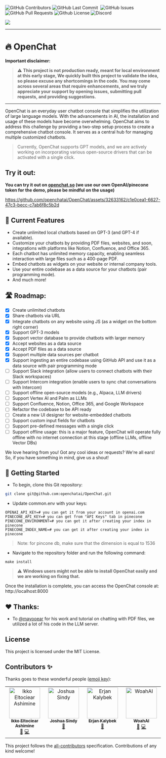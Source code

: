 
<p>
<img alt="GitHub Contributors" src="https://img.shields.io/github/contributors/openchatai/openchat" />
<img alt="GitHub Last Commit" src="https://img.shields.io/github/last-commit/openchatai/openchat" />
<img alt="" src="https://img.shields.io/github/repo-size/openchatai/openchat" />
<img alt="GitHub Issues" src="https://img.shields.io/github/issues/openchatai/openchat" />
<img alt="GitHub Pull Requests" src="https://img.shields.io/github/issues-pr/openchatai/openchat" />
<img alt="Github License" src="https://img.shields.io/badge/License-MIT-yellow.svg" />
<img alt="Discord" src="https://img.shields.io/discord/1110910277110743103?label=Discord&logo=discord&logoColor=white&style=plastic&color=d7b023)](https://discord.gg/Q8hHfdav" />
</p>

![](https://gcdnb.pbrd.co/images/gjX4atjx9uKT.png?o=1)

------
# 🔥 OpenChat

**Important disclaimer:**
> :warning: **This project is not production ready, meant for local environment at this early stage, We quickly built this project to validate the idea, so please excuse any shortcomings in the code. You may come across several areas that require enhancements, and we truly appreciate your support by opening issues, submitting pull requests, and providing suggestions.**

---- 
OpenChat is an everyday user chatbot console that simplifies the utilization of large language models. With the advancements in AI, the installation and usage of these models have become overwhelming. OpenChat aims to address this challenge by providing a two-step setup process to create a comprehensive chatbot console. It serves as a central hub for managing multiple customized chatbots.

> Currently, OpenChat supports GPT models, and we are actively working on incorporating various open-source drivers that can be activated with a single click.




## Try it out:
**You can try it out on [openchat.so](http://openchat.so/) (we use our own OpenAI/pinecone token for the demo, please be mindful on the usage)**

https://github.com/openchatai/OpenChat/assets/32633162/c1e0cea1-6627-47c3-becc-c7ab6f8c5b2d


## 🏁 Current Features

- Create unlimited local chatbots based on GPT-3 (and GPT-4 if available).
- Customize your chatbots by providing PDF files, websites, and soon, integrations with platforms like Notion, Confluence, and Office 365.
- Each chatbot has unlimited memory capacity, enabling seamless interaction with large files such as a 400-page PDF.
- Embed chatbots as widgets on your website or internal company tools.
- Use your entire codebase as a data source for your chatbots (pair programming mode).
- And much more!

## 🛣️ Roadmap:
- [x] Create unlimited chatbots
- [x] Share chatbots via URL
- [x] Integrate chatbots on any website using JS (as a widget on the bottom right corner)
- [x] Support GPT-3 models
- [x] Support vector database to provide chatbots with larger memory
- [x] Accept websites as a data source
- [x] Accept PDF files as a data source
- [x] Support multiple data sources per chatbot
- [x] Support ingesting an entire codebase using GitHub API and use it as a data source with pair programming mode
- [ ] Support Slack integration (allow users to connect chatbots with their Slack workspaces)
- [ ] Support Intercom integration (enable users to sync chat conversations with Intercom)
- [ ] Support offline open-source models (e.g., Alpaca, LLM drivers)
- [ ] Support Vertex AI and Palm as LLMs
- [ ] Support Confluence, Notion, Office 365, and Google Workspace
- [ ] Refactor the codebase to be API ready
- [ ] Create a new UI designer for website-embedded chatbots
- [ ] Support custom input fields for chatbots
- [ ] Support pre-defined messages with a single click
- [ ] Support offline usage: this is a major feature, OpenChat will operate fully offline with no internet connection at this stage (offline LLMs, offline Vector DBs)

We love hearing from you! Got any cool ideas or requests? We're all ears! So, if you have something in mind, give us a shout! 


## 🚀 Getting Started

- To begin, clone this Git repository:

```bash
git clone git@github.com:openchatai/OpenChat.git
```

- Update common.env with your keys:
```
OPENAI_API_KEY=# you can get it from your account in openai.com
PINECONE_API_KEY=# you can get from "API Keys" tab in pinecone
PINECONE_ENVIRONMENT=# you can get it after creating your index in pinecone
PINECONE_INDEX_NAME=# you can get it after creating your index in pinecone
```

> Note: for pincone db, make sure that the dimension is equal to 1536 

- Navigate to the repository folder and run the following command:
```
make install
```

> :warning: **Windows users might not be able to install OpenChat easily and we are working on fixing that.**


Once the installation is complete, you can access the OpenChat console at: http://localhost:8000



## ❤️ Thanks:
- To [@mayooear](https://github.com/mayooear) for his work and tutorial on chatting with PDF files, we utilized a lot of his code in the LLM server.


## License
This project is licensed under the MIT License.



## Contributors ✨

Thanks goes to these wonderful people ([emoji key](https://allcontributors.org/docs/en/emoji-key)):

<!-- ALL-CONTRIBUTORS-LIST:START - Do not remove or modify this section -->
<!-- prettier-ignore-start -->
<!-- markdownlint-disable -->
<table>
  <tbody>
    <tr>
      <td align="center" valign="top" width="14.28%"><a href="https://github.com/eltociear"><img src="https://avatars.githubusercontent.com/u/22633385?v=4?s=100" width="100px;" alt="Ikko Eltociear Ashimine"/><br /><sub><b>Ikko Eltociear Ashimine</b></sub></a><br /><a href="#ideas-eltociear" title="Ideas, Planning, & Feedback">🤔</a> <a href="https://github.com/openchatai/OpenChat/commits?author=eltociear" title="Code">💻</a></td>
      <td align="center" valign="top" width="14.28%"><a href="https://github.com/jsindy"><img src="https://avatars.githubusercontent.com/u/4966007?v=4?s=100" width="100px;" alt="Joshua Sindy"/><br /><sub><b>Joshua Sindy</b></sub></a><br /><a href="https://github.com/openchatai/OpenChat/issues?q=author%3Ajsindy" title="Bug reports">🐛</a></td>
      <td align="center" valign="top" width="14.28%"><a href="https://github.com/erjanmx"><img src="https://avatars.githubusercontent.com/u/4899432?v=4?s=100" width="100px;" alt="Erjan Kalybek"/><br /><sub><b>Erjan Kalybek</b></sub></a><br /><a href="https://github.com/openchatai/OpenChat/commits?author=erjanmx" title="Documentation">📖</a></td>
      <td align="center" valign="top" width="14.28%"><a href="https://woahai.com/"><img src="https://avatars.githubusercontent.com/u/115117306?v=4?s=100" width="100px;" alt="WoahAI"/><br /><sub><b>WoahAI</b></sub></a><br /><a href="https://github.com/openchatai/OpenChat/issues?q=author%3AWoahai321" title="Bug reports">🐛</a> <a href="https://github.com/openchatai/OpenChat/commits?author=Woahai321" title="Code">💻</a></td>
    </tr>
  </tbody>
</table>

<!-- markdownlint-restore -->
<!-- prettier-ignore-end -->

<!-- ALL-CONTRIBUTORS-LIST:END -->

This project follows the [all-contributors](https://github.com/all-contributors/all-contributors) specification. Contributions of any kind welcome!
